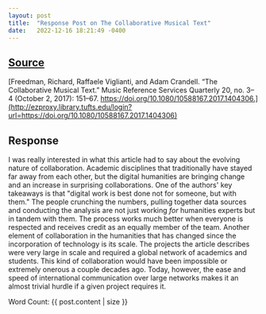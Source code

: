 ```yaml
---
layout: post
title:  "Response Post on The Collaborative Musical Text"
date:   2022-12-16 18:21:49 -0400
---
```

## <ins>Source</ins>
[Freedman, Richard, Raffaele Viglianti, and Adam Crandell. “The Collaborative Musical Text.” Music Reference Services Quarterly 20, no. 3–4 (October 2, 2017): 151–67. https://doi.org/10.1080/10588167.2017.1404306.](http://ezproxy.library.tufts.edu/login?url=https://doi.org/10.1080/10588167.2017.1404306)

## Response

I was really interested in what this article had to say about the evolving nature of collaboration. Academic disciplines that traditionally have stayed far away from each other, but the digital humanities are bringing change and an increase in surprising collaborations. One of the authors' key takeaways is that "digital work is best done not for someone, but with them." The people crunching the numbers, pulling together data sources and conducting the analysis are not just working *for* humanities experts but in tandem with them. The process works much better when everyone is respected and receives credit as an equally member of the team.
Another element of collaboration in the humanities that has changed since the incorporation of technology is its scale. The projects the article describes were very large in scale and required a global network of academics and students. This kind of collaboration would have been impossible or extremely onerous a couple decades ago. Today, however, the ease and speed of international communication over large networks makes it an almost trivial hurdle if a given project requires it. 


Word Count: {{ post.content | size }}